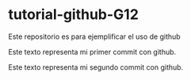 # tutorial-github-G12
Este repositorio es para ejemplificar el uso de github

Este texto representa mi primer commit con github.

Este texto representa mi segundo commit con github.
